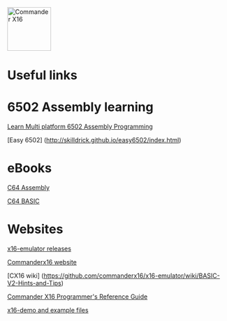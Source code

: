 <img src="https://cldup.com/ldK0mW2kct.png" alt="Commander X16" width="100" height="100">

# Useful links

# 6502 Assembly learning

[Learn Multi platform 6502 Assembly Programming](https://chibiakumas.com/6502/)

[Easy 6502] (http://skilldrick.github.io/easy6502/index.html)

# eBooks

[C64 Assembly](https://archive.org/search.php?query=c64+assembly&page=1
)

[C64 BASIC](https://archive.org/search.php?query=c64%20basic
)

# Websites

[x16-emulator releases](https://github.com/commanderx16/x16-emulator/releases)

[Commanderx16 website](http://commanderx16.com)

[CX16 wiki] (https://github.com/commanderx16/x16-emulator/wiki/BASIC-V2-Hints-and-Tips)

[Commander X16 Programmer's Reference Guide](https://github.com/commanderx16/x16-docs/blob/master/Commander%20X16%20Programmer's%20Reference%20Guide.md#basic-programming)

[x16-demo and example files](https://github.com/commanderx16/x16-demo)



